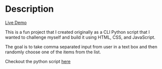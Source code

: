 # Description

[Live Demo](https://frontendrandompicker.netlify.app)

This is a fun project that I created originally as a CLI Python script that I wanted to challenge myself and build it using HTML, CSS, and JavaScript. 

The goal is to take comma separated input from user in a text box and then randomly choose one of the items from the list. 

Checkout the python script [here](https://github.com/rootkitthis/Random-Item-Chooser)